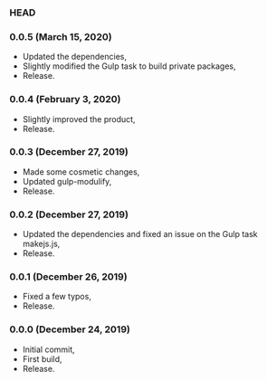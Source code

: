 ### HEAD

### 0.0.5 (March 15, 2020)

  * Updated the dependencies,
  * Slightly modified the Gulp task to build private packages,
  * Release.


### 0.0.4 (February 3, 2020)

  * Slightly improved the product,
  * Release.


### 0.0.3 (December 27, 2019)

  * Made some cosmetic changes,
  * Updated gulp-modulify,
  * Release.


### 0.0.2 (December 27, 2019)

  * Updated the dependencies and fixed an issue on the Gulp task makejs.js,
  * Release.


### 0.0.1 (December 26, 2019)

  * Fixed a few typos,
  * Release.


### 0.0.0 (December 24, 2019)

  * Initial commit,
  * First build,
  * Release.
